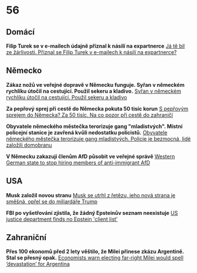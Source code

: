 # 56

## Domácí

**Filip Turek se v e-mailech údajně přiznal k násilí na expartnerce** [Já tě bil ze žárlivosti. Přiznal se Filip Turek v e-mailech k násilí na expartnerce?](https://www.idnes.cz/zpravy/domaci/filip-turek-trestni-oznameni-rychlikova-nasili-biti-znasilneni-expartnerka.A250705_140332_domaci_tty)

## Německo

**Zákaz nožů ve veřejné dopravě v Německu funguje. Syřan v německém rychlíku útočil na cestující. Použil sekeru a kladivo.** [Syřan v německém rychlíku útočil na cestující. Použil sekeru a kladivo](https://www.novinky.cz/clanek/zahranicni-evropa-syran-v-nemeckem-rychliku-utocil-na-cestujici-pouzil-sekeru-a-kladivo-40528764)

**Za pepřový sprej při cestě do Německa pokuta 50 tisíc korun** [S pepřovým sprejem do Německa? Za 50 tisíc. Na co pozor při cestě do zahraničí](https://www.idnes.cz/zpravy/domaci/pokuta-nemecko-nuz-peprovy-sprej-zbran-hranice-policie-euro.A250708_180716_domaci_krd?zdroj=sph_hp)

**Obyvatele německého městečka terorizuje gang "mladistvých". Místní policejní stanice je zavřená kvůli nedostatku policistů.** [Obyvatele německého městečka terorizuje gang mladistvých. Policie je bezmocná, lidé založili domobranu](https://www.novinky.cz/clanek/zahranicni-evropa-obyvatele-nemeckeho-mestecka-terorizuje-gang-mladistvych-policie-je-bezmocna-lide-zalozili-domobranu-40529650)

**V Německu zakazují členům AfD působit ve veřejné správě** [Western German state to stop hiring members of anti-immigrant AfD](https://www.yahoo.com/news/western-german-state-stop-hiring-113620121.html)

## USA

**Musk založil novou stranu** [Musk se utrhl z řetězu, jeho nová strana je směšná, opřel se do miliardáře Trump](https://www.idnes.cz/zpravy/zahranicni/donald-trump-elon-musk-nova-politicka-strana-amerika-usa.A250707_074953_zahranicni_herp)

**FBI po vyšetřování zjistila, že žádný Epsteinův seznam neexistuje** [US justice department finds no Epstein 'client list'](https://www.bbc.com/news/articles/cm2m879neljo)

## Zahraniční

**Přes 100 ekonomů před 2 lety věštilo, že Milei přinese zkázu Argentině. Stal se přesný opak.** [Economists warn electing far-right Milei would spell ‘devastation’ for Argentina](https://x.com/PraviceKonzerva/status/1941518793743925695)
